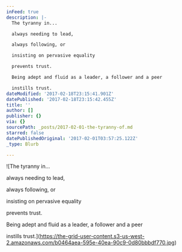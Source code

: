 ```yaml
---
inFeed: true
description: |-
  The tyranny in...

  always needing to lead,

  always following, or

  insisting on pervasive equality

  prevents trust.

  Being adept and fluid as a leader, a follower and a peer

  instills trust.
dateModified: '2017-02-18T23:15:41.901Z'
datePublished: '2017-02-18T23:15:42.455Z'
title: ''
author: []
publisher: {}
via: {}
sourcePath: _posts/2017-02-01-the-tyranny-of.md
starred: false
datePublishedOriginal: '2017-02-01T03:57:25.122Z'
_type: Blurb

---
```

![The tyranny in...

always needing to lead,

always following, or

insisting on pervasive equality

prevents trust.

Being adept and fluid as a leader, a follower and a peer

instills trust.](https://the-grid-user-content.s3-us-west-2.amazonaws.com/b0464aea-595e-40ea-90c9-0d80bbbdf770.jpg)